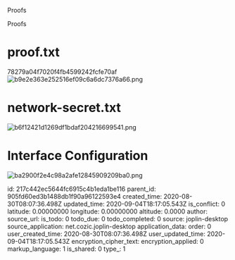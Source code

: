 Proofs

Proofs

# proof.txt
78279a04f7020f4fb4599242fcfe70af
![b9e2e363e252516ef09c6a6dc7376a66.png](:/6b7b5f184f894b038f2cc3cffdd6e414)

# network-secret.txt
![b6f12421d1269df1bdaf204216699541.png](:/08eb036eeb48419398d3af720b3e755f)

# Interface Configuration
![ba2900f2e4c98a2afe12845909209ba0.png](:/9e148721f46e4234b47bedbd7b115405)



id: 217c442ec5644fc6915c4b1eda1be116
parent_id: 905fd60ed3b1488db1f90a96122593e4
created_time: 2020-08-30T08:07:36.498Z
updated_time: 2020-09-04T18:17:05.543Z
is_conflict: 0
latitude: 0.00000000
longitude: 0.00000000
altitude: 0.0000
author: 
source_url: 
is_todo: 0
todo_due: 0
todo_completed: 0
source: joplin-desktop
source_application: net.cozic.joplin-desktop
application_data: 
order: 0
user_created_time: 2020-08-30T08:07:36.498Z
user_updated_time: 2020-09-04T18:17:05.543Z
encryption_cipher_text: 
encryption_applied: 0
markup_language: 1
is_shared: 0
type_: 1
